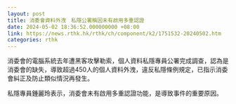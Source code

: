 ```yaml
---
layout: post
title: 消委會資料外洩　私隱公署稱因未有啟用多重認證
date: 2024-05-02 18:36:52.000000000 +08:00
link: https://news.rthk.hk/rthk/ch/component/k2/1751532-20240502.htm
categories: rthk
---
```


消委會的電腦系統去年遭黑客攻擊勒索，個人資料私隱專員公署完成調查，認為是消委會的缺失，導致超過450人的個人資料外洩，違反私隱條例規定，已指示消委會糾正及防止類似情況再發生。

私隱專員鍾麗玲表示，消委會未有啟用多重認證功能，是導致事件的重要原因。

